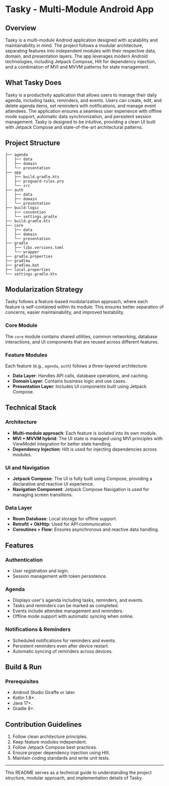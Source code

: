 # Tasky - Multi-Module Android App

## Overview
Tasky is a multi-module Android application designed with scalability and maintainability in mind. The project follows a modular architecture, separating features into independent modules with their respective data, domain, and presentation layers. The app leverages modern Android technologies, including Jetpack Compose, Hilt for dependency injection, and a combination of MVI and MVVM patterns for state management.

## What Tasky Does
Tasky is a productivity application that allows users to manage their daily agenda, including tasks, reminders, and events. Users can create, edit, and delete agenda items, set reminders with notifications, and manage event attendees. The application ensures a seamless user experience with offline mode support, automatic data synchronization, and persistent session management. Tasky is designed to be intuitive, providing a clean UI built with Jetpack Compose and state-of-the-art architectural patterns.

## Project Structure
```
├── agenda
│   ├── data
│   ├── domain
│   └── presentation
├── app
│   ├── build.gradle.kts
│   ├── proguard-rules.pro
│   └── src
├── auth
│   ├── data
│   ├── domain
│   └── presentation
├── build-logic
│   ├── convention
│   └── settings.gradle
├── build.gradle.kts
├── core
│   ├── data
│   ├── domain
│   └── presentation
├── gradle
│   ├── libs.versions.toml
│   └── wrapper
├── gradle.properties
├── gradlew
├── gradlew.bat
├── local.properties
└── settings.gradle.kts
```

## Modularization Strategy
Tasky follows a feature-based modularization approach, where each feature is self-contained within its module. This ensures better separation of concerns, easier maintainability, and improved testability.

### Core Module
The `core` module contains shared utilities, common networking, database interactions, and UI components that are reused across different features.

### Feature Modules
Each feature (e.g., `agenda`, `auth`) follows a three-layered architecture:
- **Data Layer**: Handles API calls, database operations, and caching.
- **Domain Layer**: Contains business logic and use cases.
- **Presentation Layer**: Includes UI components built using Jetpack Compose.

## Technical Stack
### Architecture
- **Multi-module approach**: Each feature is isolated into its own module.
- **MVI + MVVM hybrid**: The UI state is managed using MVI principles with ViewModel integration for better state handling.
- **Dependency Injection**: Hilt is used for injecting dependencies across modules.

### UI and Navigation
- **Jetpack Compose**: The UI is fully built using Compose, providing a declarative and reactive UI experience.
- **Navigation Component**: Jetpack Compose Navigation is used for managing screen transitions.

### Data Layer
- **Room Database**: Local storage for offline support.
- **Retrofit + OkHttp**: Used for API communication.
- **Coroutines + Flow**: Ensures asynchronous and reactive data handling.

## Features
### Authentication
- User registration and login.
- Session management with token persistence.

### Agenda
- Displays user's agenda including tasks, reminders, and events.
- Tasks and reminders can be marked as completed.
- Events include attendee management and reminders.
- Offline mode support with automatic syncing when online.

### Notifications & Reminders
- Scheduled notifications for reminders and events.
- Persistent reminders even after device restart.
- Automatic syncing of reminders across devices.

## Build & Run
### Prerequisites
- Android Studio Giraffe or later.
- Kotlin 1.8+.
- Java 17+.
- Gradle 8+.


## Contribution Guidelines
1. Follow clean architecture principles.
2. Keep feature modules independent.
3. Follow Jetpack Compose best practices.
4. Ensure proper dependency injection using Hilt.
5. Maintain coding standards and write unit tests.

---
This README serves as a technical guide to understanding the project structure, modular approach, and implementation details of Tasky.



